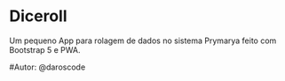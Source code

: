 # Diceroll
Um pequeno App para rolagem de dados no sistema Prymarya feito com Bootstrap 5 e PWA.

#Autor:
@daroscode